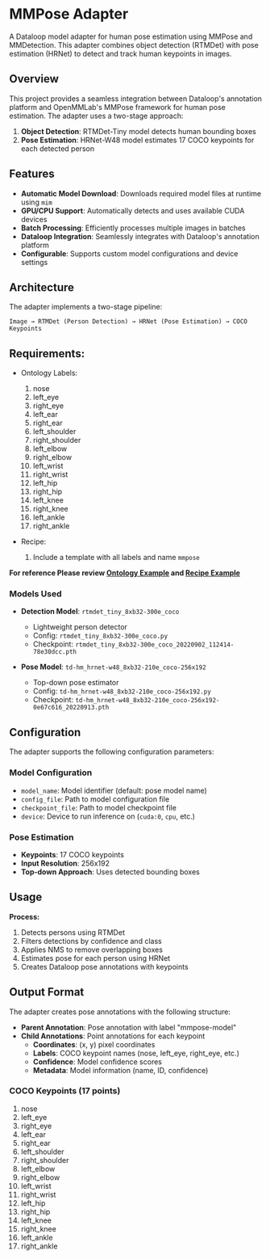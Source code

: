 # MMPose Adapter

A Dataloop model adapter for human pose estimation using MMPose and MMDetection. This adapter combines object detection (RTMDet) with pose estimation (HRNet) to detect and track human keypoints in images.

## Overview

This project provides a seamless integration between Dataloop's annotation platform and OpenMMLab's MMPose framework for human pose estimation. The adapter uses a two-stage approach:

1. **Object Detection**: RTMDet-Tiny model detects human bounding boxes
2. **Pose Estimation**: HRNet-W48 model estimates 17 COCO keypoints for each detected person

## Features

- **Automatic Model Download**: Downloads required model files at runtime using `mim`
- **GPU/CPU Support**: Automatically detects and uses available CUDA devices
- **Batch Processing**: Efficiently processes multiple images in batches
- **Dataloop Integration**: Seamlessly integrates with Dataloop's annotation platform
- **Configurable**: Supports custom model configurations and device settings

## Architecture

The adapter implements a two-stage pipeline:

```
Image → RTMDet (Person Detection) → HRNet (Pose Estimation) → COCO Keypoints
```

## Requirements: 

- Ontology Labels:
  1. nose
  2. left_eye
  3. right_eye
  4. left_ear
  5. right_ear
  6. left_shoulder
  7. right_shoulder
  8. left_elbow
  9. right_elbow
  10. left_wrist
  11. right_wrist
  12. left_hip
  13. right_hip
  14. left_knee
  15. right_knee
  16. left_ankle
  17. right_ankle

- Recipe:
  1. Include a template with all labels and name `mmpose`

**For reference Please review [Ontology Example](assets/ontology_example.json) and [Recipe Example](assets/recipe_example.json)**

### Models Used

- **Detection Model**: `rtmdet_tiny_8xb32-300e_coco`
  - Lightweight person detector
  - Config: `rtmdet_tiny_8xb32-300e_coco.py`
  - Checkpoint: `rtmdet_tiny_8xb32-300e_coco_20220902_112414-78e30dcc.pth`

- **Pose Model**: `td-hm_hrnet-w48_8xb32-210e_coco-256x192`
  - Top-down pose estimator
  - Config: `td-hm_hrnet-w48_8xb32-210e_coco-256x192.py`
  - Checkpoint: `td-hm_hrnet-w48_8xb32-210e_coco-256x192-0e67c616_20220913.pth`


## Configuration

The adapter supports the following configuration parameters:

### Model Configuration
- `model_name`: Model identifier (default: pose model name)
- `config_file`: Path to model configuration file
- `checkpoint_file`: Path to model checkpoint file
- `device`: Device to run inference on (`cuda:0`, `cpu`, etc.)

### Pose Estimation
- **Keypoints**: 17 COCO keypoints
- **Input Resolution**: 256x192
- **Top-down Approach**: Uses detected bounding boxes

## Usage

**Process:**
1. Detects persons using RTMDet
2. Filters detections by confidence and class
3. Applies NMS to remove overlapping boxes
4. Estimates pose for each person using HRNet
5. Creates Dataloop pose annotations with keypoints

## Output Format

The adapter creates pose annotations with the following structure:

- **Parent Annotation**: Pose annotation with label "mmpose-model"
- **Child Annotations**: Point annotations for each keypoint
  - **Coordinates**: (x, y) pixel coordinates
  - **Labels**: COCO keypoint names (nose, left_eye, right_eye, etc.)
  - **Confidence**: Model confidence scores
  - **Metadata**: Model information (name, ID, confidence)

### COCO Keypoints (17 points)
1. nose
2. left_eye
3. right_eye
4. left_ear
5. right_ear
6. left_shoulder
7. right_shoulder
8. left_elbow
9. right_elbow
10. left_wrist
11. right_wrist
12. left_hip
13. right_hip
14. left_knee
15. right_knee
16. left_ankle
17. right_ankle
